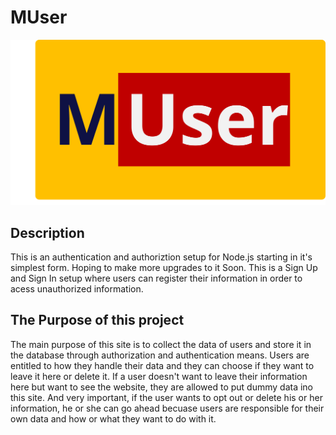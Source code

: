 # MUser

![Logo](./public/img/logo_2.svg)

## Description

This is an authentication and authoriztion setup for Node.js starting in it's simplest form. Hoping to make more upgrades to it Soon. This is a Sign Up and Sign In setup where users can register their information in order to acess unauthorized information.

## The Purpose of this project

The main purpose of this site is to collect the data of users and store it in the database through authorization and authentication means. Users are entitled to how they handle their data and they can choose if they want to leave it here or delete it. If a user doesn't want to leave their information here but want to see the website, they are allowed to put dummy data ino this site. And very important, if the user wants to opt out or delete his or her information, he or she can go ahead becuase users are responsible for their own data and how or what they want to do with it.